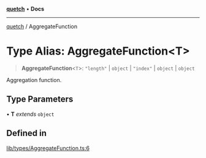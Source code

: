 [**quetch**](../README.md) • **Docs**

***

[quetch](../README.md) / AggregateFunction

# Type Alias: AggregateFunction\<T\>

> **AggregateFunction**\<`T`\>: `"length"` \| `object` \| `"index"` \| `object` \| `object`

Aggregation function.

## Type Parameters

• **T** *extends* `object`

## Defined in

[lib/types/AggregateFunction.ts:6](https://github.com/nevoland/quetch/blob/b70842cb9761fe7c217edef26e0fbc90449abccb/lib/types/AggregateFunction.ts#L6)
